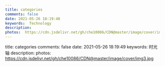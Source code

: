 ```yaml
---
title: categories
comments: false
date: 2021-05-26 18:19:48
keywords:  Technology
description:
photos:  https://cdn.jsdelivr.net/gh/che10086/CDN@master/image/cover/img3.jpg
---
```



title: categories
comments: false
date: 2021-05-26 18:19:49
keywords:  时光轴
description:
photos:  https://cdn.jsdelivr.net/gh/che10086/CDN@master/image/cover/img3.jpg
